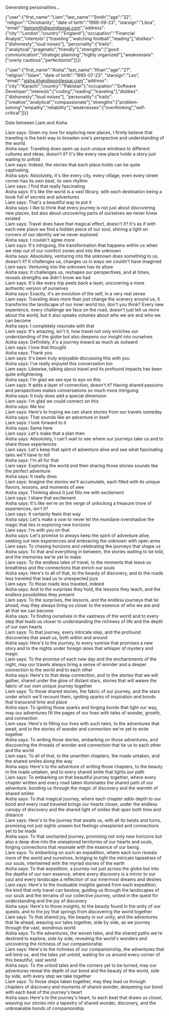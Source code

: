 Generating personalities...

{"user":{"first_name":"Liam","last_name":"Smith","age":"32", "religion":"Christianity", "date of birth":"1988-09-23", "starsign":"Libra", "email":"liamsmith@pointlessai.com","address":{"city":"London","country":"England"},"occupation":"Financial Analyst","interests":["traveling","watching football","reading"],"dislikes":["dishonesty","loud noises"], "personality":{"traits":["analytical","pragmatic","friendly"],"strengths":["good communication","strategic planning","highly organized"],"weaknesses":["overly cautious","perfectionist"]}}}

{"user":{"first_name":"Aisha","last_name":"Khan","age":"27", "religion":"Islam", "date of birth":"1995-07-23", "starsign":"Leo", "email":"aisha.khan@pointlessai.com","address":{"city":"Karachi","country":"Pakistan"},"occupation":"Software Developer","interests":["coding","reading","traveling"],"dislikes":["dishonesty","loud noises"], "personality":{"traits":["creative","analytical","compassionate"],"strengths":["problem-solving","empathy","reliability"],"weaknesses":["overthinking","self-critical"]}}}

Date between Liam and Aisha

Liam says: Given my love for exploring new places, I firmly believe that traveling is the best way to broaden one's perspective and understanding of the world.  
Aisha says: Traveling does open up such unique windows to different cultures and ideas, doesn't it? It's like every new place holds a story just waiting to unfold  
Liam says: Indeed, the stories that each place holds can be quite captivating  
Aisha says: Absolutely, it's like every city, every village, even every street corner has its own beat, its own rhythm  
Liam says: I find that really fascinating  
Aisha says: It's like the world is a vast library, with each destination being a book full of secrets and adventures  
Liam says: That's a beautiful way to put it  
Aisha says: I like to think that every journey is not just about discovering new places, but also about uncovering parts of ourselves we never knew existed  
Liam says: Travel does have that magical effect, doesn't it? It's as if with each new place we find a hidden piece of our soul, shining a light on corners of our identity we've never explored  
Aisha says: I couldn't agree more  
Liam says: It's intriguing, the transformation that happens within us when we step out of our comfort zones and into the unknown  
Aisha says: Absolutely, venturing into the unknown does something to us, doesn't it? It challenges us, changes us in ways we couldn't have imagined  
Liam says: Venturing into the unknown has its allure  
Aisha says: It challenges us, reshapes our perspectives, and at times, reveals strengths we didn't know we had  
Liam says: It's like every trip peels back a layer, uncovering a more authentic version of ourselves  
Aisha says: Exactly, it's an evolution of the self, in a very real sense  
Liam says: Traveling does more than just change the scenery around us, it transforms the landscape of our inner world too, don't you think? Every new experience, every challenge we face on the road, doesn't just tell us more about the world, but it also speaks volumes about who we are and who we can become  
Aisha says: I completely resonate with that  
Liam says: It's amazing, isn't it, how travel not only enriches our understanding of the globe but also deepens our insight into ourselves  
Aisha says: Definitely, it's a journey inward as much as outward  
Liam says: I love that thought  
Aisha says: Thank you  
Liam says: It's been truly enjoyable discussing this with you  
Aisha says: I've really enjoyed this conversation too  
Liam says: Likewise, talking about travel and its profound impacts has been quite enlightening  
Aisha says: I'm glad we see eye to eye on this  
Liam says: It adds a layer of connection, doesn't it? Having shared passions and perspectives makes conversations so much more intriguing  
Aisha says: It truly does add a special dimension  
Liam says: I'm glad we could connect on this  
Aisha says: Me too  
Liam says: Here's to hoping we can share stories from our travels someday  
Aisha says: That sounds like an adventure in itself  
Liam says: I look forward to it  
Aisha says: Same here  
Liam says: Let's make that a plan then  
Aisha says: Absolutely, I can't wait to see where our journeys take us and to share those experiences  
Liam says: Let's keep that spirit of adventure alive and see what fascinating tales we'll have to tell  
Aisha says: I'm all for that  
Liam says: Exploring the world and then sharing those stories sounds like the perfect adventure  
Aisha says: It really does  
Liam says: Imagine the stories we'll accumulate, each filled with its unique flavors, lessons, and moments of awe  
Aisha says: Thinking about it just fills me with excitement  
Liam says: I share that excitement  
Aisha says: It's like we're on the verge of unlocking a treasure trove of experiences, isn't it?  
Liam says: It certainly feels that way  
Aisha says: Let's make a vow to never let the mundane overshadow the magic that lies in exploring new horizons  
Liam says: I'm with you on that  
Aisha says: Let's promise to always keep the spirit of adventure alive, seeking out new experiences and embracing the unknown with open arms  
Liam says: To chasing horizons and celebrating the journeys that shape us  
Aisha says: To that and everything in between, the stories waiting to be told, and the memories we're yet to make  
Liam says: To the endless tales of travel, to the moments that leave us breathless and the connections that enrich our souls  
Aisha says: Here's to all of that, to the beauty of discovery, and to the roads less traveled that lead us to unexpected joys  
Liam says: To those roads less traveled, indeed  
Aisha says: And to the surprises they hold, the lessons they teach, and the endless possibilities they present  
Liam says: To the surprises, the lessons, and the endless journeys that lie ahead, may they always bring us closer to the essence of who we are and all that we can become  
Aisha says: To finding ourselves in the vastness of the world and to every step that leads us closer to understanding the richness of life and the depth of our own hearts  
Liam says: To that journey, every intricate step, and the profound discoveries that await us, both within and around  
Aisha says: Here's to the journey, to every sunrise that promises a new story and to the nights under foreign skies that whisper of mystery and magic  
Liam says: To the promise of each new day and the enchantments of the night, may our travels always bring a sense of wonder and a deeper connection to the world and to each other  
Aisha says: Here's to that deep connection, and to the stories that we will gather, shared under the glow of distant stars, stories that will weave the fabric of our own unique journey together  
Liam says: To those shared stories, the fabric of our journey, and the stars under which we'll recount them, igniting sparks of inspiration and bonds that transcend time and place  
Aisha says: To igniting those sparks and forging bonds that light our way, may our adventures fill the pages of our lives with tales of wonder, growth, and connection  
Liam says: Here's to filling our lives with such tales, to the adventures that await, and to the stories of wonder and connection we're yet to write together  
Aisha says: To writing those stories, embarking on those adventures, and discovering the threads of wonder and connection that tie us to each other and the world  
Liam says: To all of that, to the unwritten chapters, the roads untaken, and the shared smiles along the way  
Aisha says: Here's to the adventure of writing those chapters, to the beauty in the roads untaken, and to every shared smile that lights our path  
Liam says: To embarking on that beautiful journey together, where every chapter written and every road taken illuminates the shared path of our adventure, bonding us through the magic of discovery and the warmth of shared smiles  
Aisha says: To that magical journey, where each chapter adds depth to our bond and every road traveled brings our hearts closer, under the endless canopy of discovery and the shared light of smiles that span both time and distance  
Liam says: Here's to the journey that awaits us, with all its twists and turns, promising not just sights unseen but feelings unexplored and connections yet to be made  
Aisha says: To that uncharted journey, promising not only new horizons but also a deep dive into the unexplored territories of our hearts and souls, forging connections that resonate with the essence of our being  
Liam says: To embarking on such an expedition, where each turn reveals more of the world and ourselves, bringing to light the intricate tapestries of our souls, intertwined with the myriad stories of the earth  
Aisha says: To that expedition, a journey not just across the globe but into the depths of our own essence, where every discovery is a mirror to our soul and every landscape a reflection of our innermost dreams and desires  
Liam says: Here's to the invaluable insights gained from each expedition, the kind that only travel can bestow, guiding us through the landscapes of our souls and the terrains of our collective journey, united in the quest for understanding and the joy of discovery  
Aisha says: Here's to those insights, to the beauty found in the unity of our quests, and to the joy that springs from discovering the world together  
Liam says: To that shared joy, the beauty in our unity, and the adventures that lie ahead, weaving our tales together, side by side, as we journey through the vast, wondrous world  
Aisha says: To the adventures, the woven tales, and the shared paths we're destined to explore, side by side, revealing the world's wonders and uncovering the richness of our companionship  
Liam says: Here's to the richness of our companionship, the adventures that will bind us, and the tales yet untold, waiting for us around every corner of this beautiful, vast world  
Aisha says: To the untold tales and the corners yet to be turned, may our adventures reveal the depth of our bond and the beauty of the world, side by side, with every step we take together  
Liam says: To those steps taken together, may they lead us through chapters of discovery and moments of shared wonder, deepening our bond with each beat of the journey's heart  
Aisha says: Here's to the journey's heart, to each beat that draws us closer, weaving our stories into a tapestry of shared wonder, discovery, and the unbreakable bonds of companionship  
